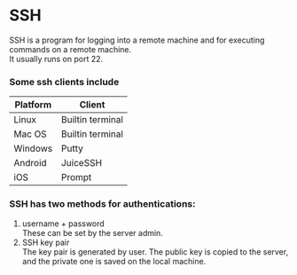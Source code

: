 # SSH

SSH is a program for logging into a remote machine and for executing commands on a remote machine.\
It usually runs on port 22.

### Some ssh clients include

| Platform | Client |
| --- | --- |
| Linux | Builtin terminal |
| Mac OS | Builtin terminal |
| Windows | Putty | 
| Android | JuiceSSH |
| iOS | Prompt |

### SSH has two methods for authentications:
1. username + password\
These can be set by the server admin.
2. SSH key pair\
The key pair is generated by user. The public key is copied to the server, and the private one is saved on the local machine.




